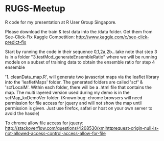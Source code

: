 RUGS-Meetup
=====================

R code for my presentation at R User Group Singapore. 

Please download the train & test data into the /data folder. Get them from See-Click-Fix Kaggle Competition: http://www.kaggle.com/c/see-click-predict-fix

Start by running the code in their sequence 0,1,2a,2b...take note that step 3 is in a folder "3.testMod_generateEnsembleRatio" where we will be running models on a subset of training data to obtain the ensemble ratio for step 4 ensemble

'1. cleanData_map.R', will generate two javascript maps via the leaflet library into the 'leafletMaps' folder. The generated folders are called 'scf' & 'scfLocalM'. Within each folder, there will be a .html file that contains the map. The multi layered version used during my demo is in the scfMap_kxDemoVer folder. (Known bug: chrome browsers will need permission for file access for jquery and will not show the map until permission is given. Just use firefox, safari or host on your own server to avoid the hassle)

To chrome allow file access for jquery:
http://stackoverflow.com/questions/4208530/xmlhttprequest-origin-null-is-not-allowed-access-control-access-allow-for-file

